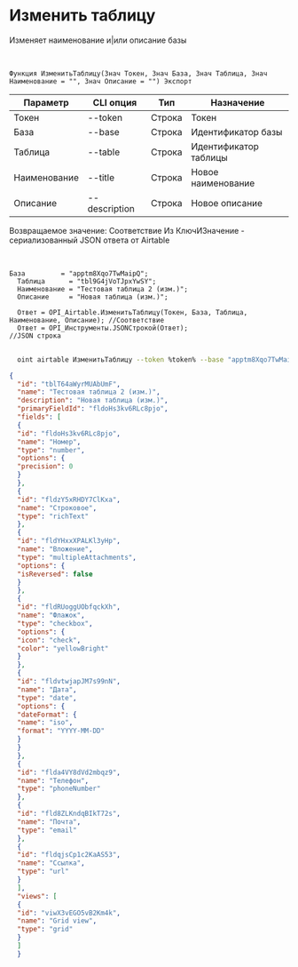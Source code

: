 ﻿---
sidebar_position: 2
---

# Изменить таблицу
 Изменяет наименование и|или описание базы


<br/>


`Функция ИзменитьТаблицу(Знач Токен, Знач База, Знач Таблица, Знач Наименование = "", Знач Описание = "") Экспорт`

  | Параметр | CLI опция | Тип | Назначение |
  |-|-|-|-|
  | Токен | --token | Строка | Токен |
  | База | --base | Строка | Идентификатор базы |
  | Таблица | --table | Строка | Идентификатор таблицы |
  | Наименование | --title | Строка | Новое наименование |
  | Описание | --description | Строка | Новое описание |

  
  Возвращаемое значение:   Соответствие Из КлючИЗначение - сериализованный JSON ответа от Airtable

<br/>




```bsl title="Пример кода"
База         = "apptm8Xqo7TwMaipQ";
  Таблица      = "tbl9G4jVoTJpxYwSY";
  Наименование = "Тестовая таблица 2 (изм.)";
  Описание     = "Новая таблица (изм.)";
  
  Ответ = OPI_Airtable.ИзменитьТаблицу(Токен, База, Таблица, Наименование, Описание); //Соответствие
  Ответ = OPI_Инструменты.JSONСтрокой(Ответ);                                         //JSON строка
```
	


```sh title="Пример команды CLI"
    
  oint airtable ИзменитьТаблицу --token %token% --base "apptm8Xqo7TwMaipQ" --table "tbl9G4jVoTJpxYwSY" --title "Тестовая таблица 2 (изм.)" --description "Новая таблица (изм.)"

```

```json title="Результат"
{
  "id": "tblT64aWyrMUAbUmF",
  "name": "Тестовая таблица 2 (изм.)",
  "description": "Новая таблица (изм.)",
  "primaryFieldId": "fldoHs3kv6RLc8pjo",
  "fields": [
  {
  "id": "fldoHs3kv6RLc8pjo",
  "name": "Номер",
  "type": "number",
  "options": {
  "precision": 0
  }
  },
  {
  "id": "fldzY5xRHDY7ClKxa",
  "name": "Строковое",
  "type": "richText"
  },
  {
  "id": "fldYHxxXPALKl3yHp",
  "name": "Вложение",
  "type": "multipleAttachments",
  "options": {
  "isReversed": false
  }
  },
  {
  "id": "fldRUoggUObfqckXh",
  "name": "Флажок",
  "type": "checkbox",
  "options": {
  "icon": "check",
  "color": "yellowBright"
  }
  },
  {
  "id": "fldvtwjapJM7s99nN",
  "name": "Дата",
  "type": "date",
  "options": {
  "dateFormat": {
  "name": "iso",
  "format": "YYYY-MM-DD"
  }
  }
  },
  {
  "id": "flda4VY8dVd2mbqz9",
  "name": "Телефон",
  "type": "phoneNumber"
  },
  {
  "id": "fld8ZLKndqBIkT72s",
  "name": "Почта",
  "type": "email"
  },
  {
  "id": "fldqjsCp1c2KaAS53",
  "name": "Ссылка",
  "type": "url"
  }
  ],
  "views": [
  {
  "id": "viwX3vEGO5vB2Km4k",
  "name": "Grid view",
  "type": "grid"
  }
  ]
  }
```
